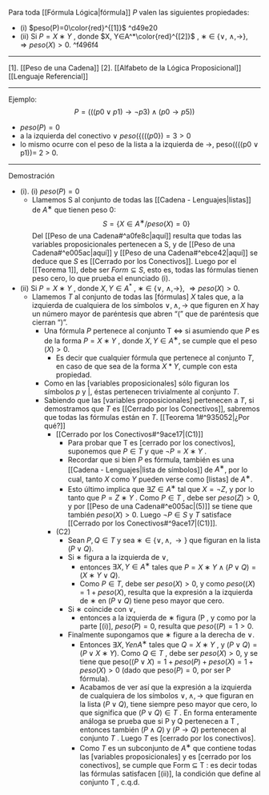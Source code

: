 Para toda [[Fórmula Lógica|fórmula]] $P$ valen las siguientes propiedades:
- (i) $peso(P)=0\color{red}^{[1]}$  ^d49e20
- (ii) Si $P = X ∗ Y$ , donde $X, Y∈A^*\color{red}^{[2]}$ , $∗$ ∈ {∨, ∧,→}, $⇒ peso(X) > 0$. ^f496f4
***
[1]. [[Peso de una Cadena]] 
[2]. [[Alfabeto de la Lógica Proposicional]] [[Lenguaje Referencial]] 
***
Ejemplo: 
$$P = (((p0 ∨ p1) → ¬p3) ∧ (p0 → p5))$$
- $peso(P ) = 0$ 
- a la izquierda del conectivo $∨$ $peso(\{(((p0\})=3>0$ 
- lo mismo ocurre con el peso de la lista a la izquierda de →, peso((((p0 ∨ p1))= 2 > 0. 
***
Demostración
- (i). (i) $peso(P)=0$
	- Llamemos S al conjunto de todas las [[Cadena - Lenguajes|listas]] de $A^∗$ que tienen peso 0:  $$S = \{X ∈ A^∗/peso(X) = 0\}$$  Del [[Peso de una Cadena#^a0fe8c|aquí]] resulta que todas las variables proposicionales pertenecen a S, y de [[Peso de una Cadena#^e005ac|aquí]] y [[Peso de una Cadena#^ebce42|aquí]] se deduce que $S$ es [[Cerrado por los Conectivos]]. Luego por el [[Teorema 1]], debe ser $Form ⊆ S$, esto es, todas las fórmulas tienen peso cero, lo que prueba el enunciado (i).
- (ii) Si $P = X ∗ Y$ , donde $X, Y∈A^*$ , $∗$ ∈ {∨, ∧,→}, $⇒ peso(X) > 0$.
	- Llamemos $T$ al conjunto de todas las [fórmulas] $X$ tales que, a la izquierda de cualquiera de los símbolos $∨, ∧, →$ que figuren en $X$ hay un número mayor de paréntesis que abren “(” que de paréntesis que cierran “)”.  
		- Una fórmula $P$ pertenece al conjunto T $⇔$ si asumiendo que $P$ es de la forma $P = X ∗ Y$ , donde $X, Y ∈ A^∗$, se cumple que el peso $(X) > 0$. 
			- Es decir que cualquier fórmula que pertenece al conjunto $T$, en caso de que sea de la forma $X*Y$, cumple con esta propiedad.
		- Como en las [variables proposicionales] sólo figuran los símbolos $p$ y $|$, éstas pertenecen trivialmente al conjunto $T$. 
		- Sabiendo que las [variables proposicionales] pertenecen a $T$, si demostramos que $T$ es [[Cerrado por los Conectivos]], sabremos que todas las fórmulas están en $T$. [[Teorema 1#^935052|¿Por qué?]] 
			- [[Cerrado por los Conectivos#^9ace17|(C1)]]
				- Para probar que T es [cerrado por los conectivos], suponemos que $P ∈ T$ y que $¬P = X ∗ Y$ . 
				- Recordar que si bien $P$ es fórmula, también es una [[Cadena - Lenguajes|lista de símbolos]] de $A^∗$, por lo cual, tanto $X$ como $Y$ pueden verse como [listas] de $A^∗$. 
				- Esto último implica que  $∃Z ∈ A^∗$ tal que $X = ¬Z$,  y por lo tanto que $P = Z ∗ Y$ . Como $P ∈ T$ , debe ser $peso(Z) > 0$, y por [[Peso de una Cadena#^e005ac|(5)]] se tiene que también  $peso(X) > 0$. Luego $¬P ∈ S$ y $T$ satisface [[Cerrado por los Conectivos#^9ace17|(C1)]].
			- (C2)
				- Sean $P,Q∈T$  y sea $∗ ∈ \{∨, ∧ , →\}$ que figuran en la lista $(P∨Q)$. 
				- Si ∗ figura a la izquierda de ∨, 
					- entonces $∃ X, Y ∈A^∗$ tales que $P = X∗Y ∧ (P ∨ Q) = (X ∗ Y ∨ Q)$. 
					- Como $P ∈ T$, debe ser $peso(X) > 0$, y como $peso((X) = 1 + peso(X)$, resulta que la expresión a la izquierda de $∗$ en $(P ∨ Q)$ tiene peso mayor que cero.  
				- Si $∗$ coincide con $∨$, 
					- entonces a la izquierda de ∗ figura (P , y como por la parte [(i)], $peso(P ) = 0$, resulta que $peso((P ) = 1 > 0$.  
				- Finalmente supongamos que ∗ figure a la derecha de $∨$. 
					- Entonces $∃X,Y en A^∗$ tales que $Q = X ∗ Y$ , y $(P ∨ Q) = (P ∨ X ∗ Y )$. Como $Q ∈ T$ , debe ser $peso(X) > 0$, y se tiene que peso$((P ∨ X) = 1 + peso(P ) + peso(X) = 1 + peso(X) > 0$ (dado que peso$(P) = 0$, por ser P fórmula).
					- Acabamos de ver así que la expresión a la izquierda de cualquiera de los símbolos $∨, ∧, →$ que figuran en la lista $(P ∨ Q)$, tiene siempre peso mayor que cero, lo que significa que $(P ∨ Q) ∈ T$ .  En forma enteramente análoga se prueba que si P y Q pertenecen a T , entonces también $(P ∧ Q) \text{ y } (P → Q)$ pertenecen al conjunto $T$ . Luego $T$ es [cerrado por los conectivos].  
					- Como $T$ es un subconjunto de $A^∗$ que contiene todas las [variables proposicionales] y es [cerrado por los conectivos], se cumple que Form ⊆ T : es decir todas las fórmulas satisfacen [(ii)], la condición que define al conjunto T , c.q.d.